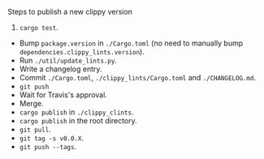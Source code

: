 Steps to publish a new clippy version

1. `cargo test`.
- Bump `package.version` in `./Cargo.toml` (no need to manually bump `dependencies.clippy_lints.version`).
- Run `./util/update_lints.py`.
- Write a changelog entry.
- Commit `./Cargo.toml`, `./clippy_lints/Cargo.toml` and `./CHANGELOG.md`.
- `git push`
- Wait for Travis's approval.
- Merge.
- `cargo publish` in `./clippy_clints`.
- `cargo publish` in the root directory.
- `git pull`.
- `git tag -s v0.0.X`.
- `git push --tags`.

